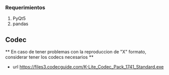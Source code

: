 ### Requerimientos
1. PyQt5
2. pandas

## Codec
** En caso de tener problemas con la reproduccion de "X" formato, considerar tener los codecs necesarios **
* url https://files3.codecguide.com/K-Lite_Codec_Pack_1741_Standard.exe